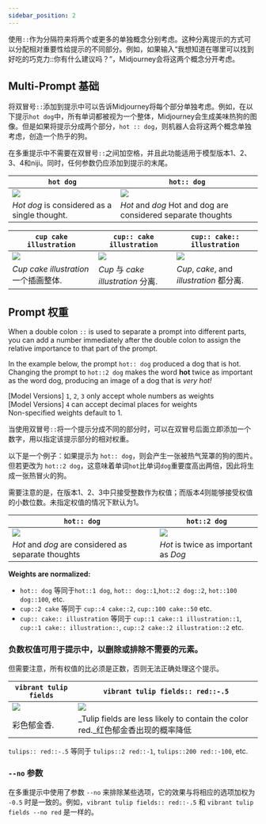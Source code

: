 ```yaml
---
sidebar_position: 2
---
```


使用`::`作为分隔符来将两个或更多的单独概念分别考虑。这种分离提示的方式可以分配相对重要性给提示的不同部分。例如，如果输入“我想知道在哪里可以找到好吃的巧克力::你有什么建议吗？”，Midjourney会将这两个概念分开考虑。

Multi-Prompt 基础
-------------------


将双冒号`::`添加到提示中可以告诉Midjourney将每个部分单独考虑。例如，在以下提示`hot dog`中，所有单词都被视为一个整体，Midjourney会生成美味热狗的图像。但是如果将提示分成两个部分，`hot :: dog`，则机器人会将这两个概念单独考虑，创造一个热乎的狗。

在多重提示中不需要在双冒号`::`之间加空格，并且此功能适用于模型版本1、2、3、4和niji。同时，任何参数仍应添加到提示的末尾。


|`hot dog`|`hot:: dog`|
|-|-|
|![](https://cdn.document360.io/3040c2b6-fead-4744-a3a9-d56d621c6c7e/Images/Documentation/MJ_Multi_hotdog.jpg)|![](https://cdn.document360.io/3040c2b6-fead-4744-a3a9-d56d621c6c7e/Images/Documentation/MJ_Multi_hot-dog.jpg)
|_Hot dog_ is considered as a single thought.|_Hot_ and _dog_ Hot and dog are considered separate thoughts|



|`cup cake illustration`|`cup:: cake illustration`|`cup:: cake:: illustration`|
|-|-|-|
|![](https://cdn.document360.io/3040c2b6-fead-4744-a3a9-d56d621c6c7e/Images/Documentation/MJ_Multi_cupCakeIllustration.jpg)|![](https://cdn.document360.io/3040c2b6-fead-4744-a3a9-d56d621c6c7e/Images/Documentation/MJ_Multi_cup-cakeIllustration.jpg)|![](https://cdn.document360.io/3040c2b6-fead-4744-a3a9-d56d621c6c7e/Images/Documentation/MJ_Multi_cup-cake-illustration.jpg)|
|_Cup cake illustration_ 一个插画整体.|_Cup_ 与 _cake illustration_ 分离.|_Cup_, _cake_, and _illustration_ 都分离.



Prompt 权重
--------------

When a double colon `::` is used to separate a prompt into different parts, you can add a number immediately after the double colon to assign the relative importance to that part of the prompt.

In the example below, the prompt `hot:: dog` produced a dog that is hot. Changing the prompt to `hot::2 dog` makes the word **hot** twice as important as the word dog, producing an image of a dog that is _very hot!_

[Model Versions] `1`, `2`, `3` only accept whole numbers as weights  
[Model Versions] `4` can accept decimal places for weights  
Non-specified weights default to 1.


当使用双冒号`::`将一个提示分成不同的部分时，可以在双冒号后面立即添加一个数字，用以指定该提示部分的相对权重。

以下是一个例子：如果提示为 `hot:: dog`，则会产生一张被热气笼罩的狗的图片。但若更改为 `hot::2 dog`，这意味着单词`hot`比单词`dog`重要度高出两倍，因此将生成一张热冒火的狗。

需要注意的是，在版本1、2、3中只接受整数作为权值；而版本4则能够接受权值的小数位数。未指定权值的情况下默认为1。

|`hot:: dog`|`hot::2 dog`|
|-|-|
|![](https://cdn.document360.io/3040c2b6-fead-4744-a3a9-d56d621c6c7e/Images/Documentation/MJ_Multi_hot-dog.jpg)|![](https://cdn.document360.io/3040c2b6-fead-4744-a3a9-d56d621c6c7e/Images/Documentation/MJ_Multi_hot2-dog.jpg)|
|_Hot_ and _dog_ are considered as separate thoughts|_Hot_ is twice as important as _Dog_|


**Weights are normalized:**  
* `hot:: dog` 等同于`hot::1 dog`, `hot:: dog::1`,`hot::2 dog::2`, `hot::100 dog::100`, etc.  
* `cup::2 cake` 等同于 `cup::4 cake::2`, `cup::100 cake::50` etc.  
* `cup:: cake:: illustration` 等同于 `cup::1 cake::1 illustration::1`, `cup::1 cake:: illustration::`, `cup::2 cake::2 illustration::2` etc.

### 负数权值可用于提示中，以删除或排除不需要的元素。

但需要注意，所有权值的比必须是正数，否则无法正确处理这个提示。

|`vibrant tulip fields`|`vibrant tulip fields:: red::-.5`|
|-|-|
|![](https://cdn.document360.io/3040c2b6-fead-4744-a3a9-d56d621c6c7e/Images/Documentation/MJ_Multi_Tulips.jpg)|![](https://cdn.document360.io/3040c2b6-fead-4744-a3a9-d56d621c6c7e/Images/Documentation/MJ_Multi_Tulips_NoRed.jpg)|
|彩色郁金香.|_Tulip fields are less likely to contain the color red._红色郁金香出现的概率降低|




`tulips:: red::-.5` 等同于 `tulips::2 red::-1`, `tulips::200 red::-100`, etc.

###  `--no` 参数

在多重提示中使用了参数 `--no` 来排除某些选项，它的效果与将相应的选项加权为 `-0.5` 时是一致的。例如，`vibrant tulip fields:: red::-.5` 和 `vibrant tulip fields --no red` 是一样的。
